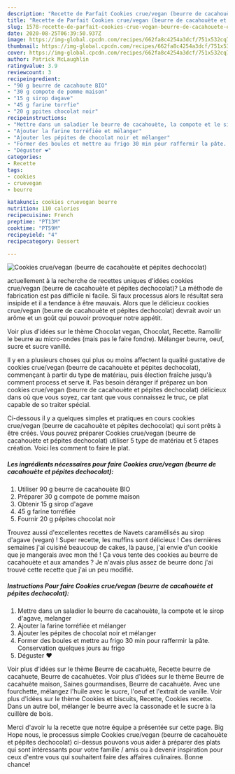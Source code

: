 ```yaml
---
description: "Recette de Parfait Cookies crue/vegan (beurre de cacahouète et pépites dechocolat)"
title: "Recette de Parfait Cookies crue/vegan (beurre de cacahouète et pépites dechocolat)"
slug: 1578-recette-de-parfait-cookies-crue-vegan-beurre-de-cacahouete-et-pepites-dechocolat
date: 2020-08-25T06:39:50.937Z
image: https://img-global.cpcdn.com/recipes/662fa8c4254a3dcf/751x532cq70/cookies-cruevegan-beurre-de-cacahouete-et-pepites-dechocolat-photo-principale-de-la-recette.jpg
thumbnail: https://img-global.cpcdn.com/recipes/662fa8c4254a3dcf/751x532cq70/cookies-cruevegan-beurre-de-cacahouete-et-pepites-dechocolat-photo-principale-de-la-recette.jpg
cover: https://img-global.cpcdn.com/recipes/662fa8c4254a3dcf/751x532cq70/cookies-cruevegan-beurre-de-cacahouete-et-pepites-dechocolat-photo-principale-de-la-recette.jpg
author: Patrick McLaughlin
ratingvalue: 3.9
reviewcount: 3
recipeingredient:
- "90 g beurre de cacahoute BIO"
- "30 g compote de pomme maison"
- "15 g sirop dagave"
- "45 g farine torrfie"
- "20 g ppites chocolat noir"
recipeinstructions:
- "Mettre dans un saladier le beurre de cacahouète, la compote et le sirop d&#39;agave, melanger"
- "Ajouter la farine torréfiée et mélanger"
- "Ajouter les pépites de chocolat noir et mélanger"
- "Former des boules et mettre au frigo 30 min pour raffermir la pâte. Conservation quelques jours au frigo"
- "Déguster ❤️"
categories:
- Recette
tags:
- cookies
- cruevegan
- beurre

katakunci: cookies cruevegan beurre 
nutrition: 110 calories
recipecuisine: French
preptime: "PT13M"
cooktime: "PT59M"
recipeyield: "4"
recipecategory: Dessert

---
```



![Cookies crue/vegan (beurre de cacahouète et pépites dechocolat)](https://img-global.cpcdn.com/recipes/662fa8c4254a3dcf/751x532cq70/cookies-cruevegan-beurre-de-cacahouete-et-pepites-dechocolat-photo-principale-de-la-recette.jpg)

actuellement à la recherche de recettes uniques d'idées cookies crue/vegan (beurre de cacahouète et pépites dechocolat)? La méthode de fabrication est pas difficile ni facile. Si faux processus alors le résultat sera insipide et il a tendance à être mauvais. Alors que le délicieux cookies crue/vegan (beurre de cacahouète et pépites dechocolat) devrait avoir un arôme et un goût qui pouvoir provoquer notre appétit.

Voir plus d&#39;idées sur le thème Chocolat vegan, Chocolat, Recette. Ramollir le beurre au micro-ondes (mais pas le faire fondre). Mélanger beurre, oeuf, sucre et sucre vanillé.

Il y en a plusieurs choses qui plus ou moins affectent la qualité gustative de cookies crue/vegan (beurre de cacahouète et pépites dechocolat), commençant à partir du type de matériau, puis élection fraîche jusqu'à comment process et serve it. Pas besoin déranger if préparez un bon cookies crue/vegan (beurre de cacahouète et pépites dechocolat) délicieux dans où que vous soyez, car tant que vous connaissez le truc, ce plat capable de so traiter spécial.


Ci-dessous il y a quelques simples et pratiques en cours cookies crue/vegan (beurre de cacahouète et pépites dechocolat) qui sont prêts à être créés. Vous pouvez préparer Cookies crue/vegan (beurre de cacahouète et pépites dechocolat) utiliser 5 type de matériau et 5 étapes création. Voici les comment to faire le plat.

<!--inarticleads1-->

##### Les ingrédients nécessaires pour faire Cookies crue/vegan (beurre de cacahouète et pépites dechocolat):

1. Utiliser 90 g beurre de cacahouète BIO
1. Préparer 30 g compote de pomme maison
1. Obtenir 15 g sirop d&#39;agave
1.  45 g farine torréfiée
1. Fournir 20 g pépites chocolat noir


Trouvez aussi d&#39;excellentes recettes de Navets caramélisés au sirop d&#39;agave (vegan) ! Super recette, les muffins sont délicieux ! Ces dernières semaines j&#39;ai cuisiné beaucoup de cakes, là pause, j&#39;ai envie d&#39;un cookie que je mangerais avec mon thé ! Ça vous tente des cookies au beurre de cacahouète et aux amandes ? Je n&#39;avais plus assez de beurre donc j&#39;ai trouvé cette recette que j&#39;ai un peu modifié. 

<!--inarticleads2-->

##### Instructions Pour faire Cookies crue/vegan (beurre de cacahouète et pépites dechocolat):

1. Mettre dans un saladier le beurre de cacahouète, la compote et le sirop d&#39;agave, melanger
1. Ajouter la farine torréfiée et mélanger
1. Ajouter les pépites de chocolat noir et mélanger
1. Former des boules et mettre au frigo 30 min pour raffermir la pâte. Conservation quelques jours au frigo
1. Déguster ❤️


Voir plus d&#39;idées sur le thème Beurre de cacahuète, Recette beurre de cacahuete, Beurre de cacahuètes. Voir plus d&#39;idées sur le thème Beurre de cacahuète maison, Saines gourmandises, Beurre de cacahuète. Avec une fourchette, mélangez l&#39;huile avec le sucre, l&#39;oeuf et l&#39;extrait de vanille. Voir plus d&#39;idées sur le thème Cookies et biscuits, Recette, Cookies recette. Dans un autre bol, mélanger le beurre avec la cassonade et le sucre à la cuillère de bois. 


Merci d'avoir lu la recette que notre équipe a présentée sur cette page. Big Hope nous, le processus simple Cookies crue/vegan (beurre de cacahouète et pépites dechocolat) ci-dessus pouvons vous aider à préparer des plats qui sont intéressants pour votre famille / amis ou à devenir inspiration pour ceux d'entre vous qui souhaitent faire des affaires culinaires. Bonne chance!

